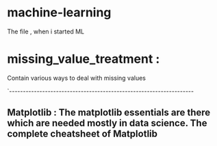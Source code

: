 # machine-learning
  The file , when i started ML
# missing_value_treatment :
  Contain various ways to deal with missing values
  
 `-------------------------------------------------------------------
 ## Matplotlib : The matplotlib essentials are there which are needed mostly in data science. The complete cheatsheet of Matplotlib
